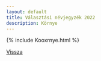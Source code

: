 ```yaml
---
layout: default
title: Választási névjegyzék 2022
description: Környe
---
```


{% include Kooxrnye.html %}

[Vissza](./)